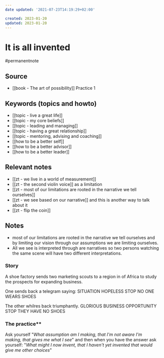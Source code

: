 ```yaml
---
date updated: '2021-07-23T14:19:29+02:00'

created: 2023-01-20
updated: 2023-01-20
---
```


# It is all invented

#permanentnote

## Source

- [[book - The art of possibility]] Practice 1

## Keywords (topics and howto)

- [[topic - live a great life]]
- [[topic - my core beliefs]]
- [[topic - leading and managing]]
- [[topic - having a great relationship]]
- [[topic - mentoring, advising and coaching]]
- [[how to be a better self]]
- [[how to be a better advisor]]
- [[how to be a better leader]]

## Relevant notes

- [[zt - we live in a world of measurement]]
- [[zt - the second violin voice]] as a limitation
- [[zt - most of our limitations are rooted in the narrative we tell ourselves]]
- [[zt - we see based on our narrative]] and this is another way to talk about it
- [[zt - flip the coin]]

## Notes
- most of our limitations are rooted in the narrative we tell ourselves and by limiting our vision through our assumptions we are limiting ourselves.
- All we see is interpreted through are narratives so two persons watching the same scene will have two different interpretations.
  
### Story 
A shoe factory sends two marketing scouts to a region in of Africa to study the prospects for expanding business. 

One sends back a telegram saying:
SITUATION HOPELESS STOP NO ONE WEARS SHOES

The other whilres back triumphantly.
GLORIOUS BUSINESS OPPORTUNITY STOP THEY HAVE NO SHOES

 ### The practice**
   Ask yourself
   "_What assumption am I making, that I'm not aware I'm making, that gives me what I see_"
   and then when you have the answer ask yourself:
   "_What might I now invent, that I haven't yet invented that would give me other choices_"
